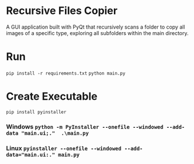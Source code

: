 # Recursive Files Copier

A GUI application built with PyQt that recursively scans a folder to copy all images of a specific type, exploring all subfolders within the main directory.

# Run

`pip install -r requirements.txt`
`python main.py`

# Create Executable

`pip install pyinstaller`

### Windows `python -m PyInstaller --onefile --windowed --add-data "main.ui;."  .\main.py`

### Linux `pyinstaller --onefile --windowed --add-data="main.ui:." main.py `

